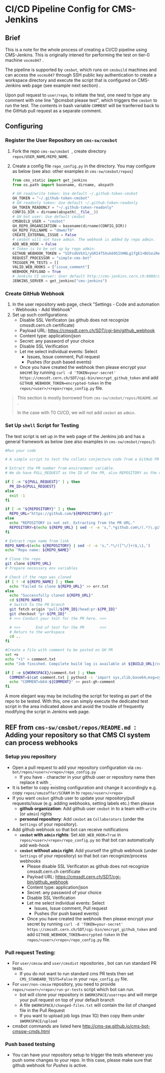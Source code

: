 # CI/CD Pipeline Config for CMS-Jenkins

## Brief

This is a note for the whole process of creating a CI/CD pipeline using CMS-Jenkins. This is originally intened for performing the test on tier-0 machine `vocms047` .

The pipeline is supported by `cmsbot`, which runs on `cmsbuild` machines and can access the `vocms047` through SSH public key authentication to create a workspace directory and execute the script that is  configured on CMS-Jenkins web page (see example next section) . 

Upon pull request to `user/repo`, to initiate the test, one need to type any comment with one line "@cmsbot please test", which triggers the `cmsbot` to run the test. The contents in bash variable `COMMENT` will be tranferred back to the GitHub pull request as a separate comment.

## Configuring

### Register the User Repository on `cms-sw/cmsbot `

1. Fork the repo `cms-sw/cmsbot `, create directory `repos/USER_NAME/REPO_NAME`.

2. Create a config file `repo_config.py` in the directory. You may configure as below (see also: other examples in `cms-sw/cmsbot/repos`) 

    ```python
    from cms_static import get_jenkins
    from os.path import basename, dirname, abspath
    
    # GH read/write token: Use default ~/.github-token-cmsbot
    GH_TOKEN = "~/.github-token-cmsbot"
    # GH readonly token: Use default ~/.github-token-readonly
    GH_TOKEN_READONLY = "~/.github-token-readonly"
    CONFIG_DIR = dirname(abspath(__file__))
    # GH bot user: Use default cmsbot
    CMSBUILD_USER = "cmsbot"
    GH_REPO_ORGANIZATION = basename(dirname(CONFIG_DIR))
    GH_REPO_FULLNAME = "dmwm/T0"
    CREATE_EXTERNAL_ISSUE = False
    # cmsbot will not have admin. The webhook is added by repo admin.
    ADD_WEB_HOOK = False
    # Token is to be set up by repo admin.
    GITHUB_WEBHOOK_TOKEN = "U2FsdGVkX1/yGRI4T5Xuk69SIVHNLg1fgE1+BU1eiRemkuUdkmqIZD0ICUVaEuO2"
    REQUEST_PROCESSOR = "simple-cms-bot"
    TRIGGER_PR_TESTS = []
    VALID_WEB_HOOKS = ["issue_comment"]
    WEBHOOK_PAYLOAD = True
    # Jenkins CI server: User default http://cms-jenkins.cern.ch:8080/cms-jenkins
    JENKINS_SERVER = get_jenkins("cms-jenkins")
    
    ```

### Create GitHub Webhook

1. In the user repository web page, check "Settings - Code and automation - Webhooks - Add Webhook"
2. Set up such configurations: 
    - Disable SSL Verificaton (as github does not recognize cmssdt.cern.ch certificate)
    - Payload URL: https://cmssdt.cern.ch/SDT/cgi-bin/github_webhook
    - Content type: application/json
    - Secret: any password of your choice
    - Disable SSL Verification
    - Let me select individual events: Select
        - Issues, Issue comment, Pull request 
        - Pushes (for push based events)
    - Once you have created the webhook then please encrypt your secret by running `curl -d 'TOKEN=your-secret' https://cmssdt.cern.ch/SDT/cgi-bin/encrypt_github_token` and add `GITHUB_WEBHOOK_TOKEN=encrypted-token` in the `repos/<user>/<repo>/repo_config.py` file.

> This section is mostly borrowed from `cms-sw/cmsbot/repos/README.md ` .
>
> In the case with T0 CI/CD, we will not add `cmsbot` as `admin`. 

### Set Up `shell` Script for Testing

The test script is set up in the web page of the Jenkins job and has a general framework as below (see also examples in `cms-sw/cmsbot/repos/`):

```bash
#Run your code

# A simple script to test the collatz conjecture code from a GitHub PR

# Extract the PR number from environment variable.
# We do have PULL_REQUEST as the ID of the PR, also REPOSITORY as the user/repo

if [ -n "${PULL_REQUEST}" ] ; then
  PR_ID=${PULL_REQUEST}
else 
  exit -1
fi

if [ -n "${REPOSITORY}" ] ; then
  REPO_URL="https://github.com/${REPOSITORY}.git"
else 
  echo "REPOSITORY is not set. Extracting from the PR URL."
  REPOSITORY=$(echo ${REPO_URL} | sed -r -e 's,^.*github.com\/(.*)\.git$,\1,')
fi

# Extract repo name from link
REPO_NAME=$(echo ${REPOSITORY} | sed -r -e 's,^.*\/([^\/]+)$,\1,')
echo "Repo name: ${REPO_NAME}"

# Clone the repo
git clone ${REPO_URL}
# Prepare necessary env variables

# Check if the repo was cloned
if [ ! -d ${REPO_NAME} ] ; then
  echo "Failed to clone ${REPO_URL}" >> err.txt
else
  echo "Successfully cloned ${REPO_URL}"
  cd ${REPO_NAME}
  # Switch to the PR branch
  git fetch origin "pull/${PR_ID}/head:pr-${PR_ID}"
  git checkout "pr-${PR_ID}"  
  # >>> Conduct your test for the PR here. <<<

  # >>>       End of test for the PR       <<<
  # Return to the workspace
  cd ..
fi

#Create a file with comment to be posted on GH PR
set +x
echo "+1" > comment.txt
echo "Job finished. Compilete build log is available at ${BUILD_URL}/console" >> comment.txt

if [ -e ${WORKSPACE}/comment.txt ] ; then
  COMMENT=$(cat comment.txt | python3 -c 'import sys,zlib,base64;msg=sys.stdin.read().strip();print(base64.encodebytes(zlib.compress(msg.encode())).decode("ascii", "ignore"))' | sed ':a;N;$!ba;s/\n/@N@/g')
  echo "COMMENT=b64:${COMMENT}" >> post-gh-comment
fi

```

A more elegant way may be including the script for testing as part of the repo to be tested. With this, one can simply execute the dedicated test script in the area indicated above and avoid the trouble of frequently modifying the script in Jenkins web page.





## REF from `cms-sw/cmsbot/repos/README.md `: Adding your repository so that CMS CI system can process webhooks

### Setup you repository

- Open a pull request to add your repository configuration via `cms-bot/repos/<user>/<repo>/repo_config.py`
    - If you have `-` character in your github user or repository name then replace it with `_`
- It is better to copy existing configuration and change it accordingly e.g. copy `repos/smuzaffar/SCRAM` in to `repos/<user>/<repo>`
- If you want `cmsbot` github user to update your repository/pull requests/issue (e.g. adding webhooks, setting labels etc.) then please
    - **github organization**: Add github user `cmsbot` in to a team with `write` (or `admin`) rights
    - **personal repository**: Add `cmsbot` as `Collaborators` (under the `Settings` of your repository).
- Add github webhook so that bot can receive notifications
    - **`cmsbot` with `admin` rights**: Set `ADD_WEB_HOOK=True` in `repos/<user>/<repo>/repo_config.py` so that bot can automatically add web-hook
    - **`cmsbot` without `admin` right**: Add yourself the github webhook (under `Settings` of your repository) so that bot can recognize/process webhooks
        - Please disable SSL Verificaton as github does not recognize cmssdt.cern.ch certificate
        - Payload URL: https://cmssdt.cern.ch/SDT/cgi-bin/github_webhook
        - Content type: application/json
        - Secret: any password of your choice
        - Disable SSL Verification
        - Let me select individual events: Select
            - Issues, Issue comment, Pull request 
            - Pushes (for push based events)
        - Once you have created the webhook then please encrypt your secret by running `curl -d 'TOKEN=your-secret' https://cmssdt.cern.ch/SDT/cgi-bin/encrypt_github_token` and add `GITHUB_WEBHOOK_TOKEN=encrypted-token` in the `repos/<user>/<repo>/repo_config.py` file.

### Pull request Testing:

- For `user/cmssw` and `user/cmsdist` repositories , bot can run standard PR tests.
    - If you do not want to run standard cms PR tests then set `CMS_STANDARD_TESTS=False` in your `repo_config.py` file.
- For `user/non-cmssw` repository, you need to provide `repos/<user>/<repo>/run-pr-tests` script which bot can run.
    - bot will clone your repository in `$WORKSPACE/userrepo` and will merge your pull request on top of your default branch
    - A file `$WORKSPACE/changed-files.txt` will contain the list of changed file in the Pull Request
    - If you want to upload job logs (max 1G) then copy them under `$WORKSPACE/upload`
- cmsbot commands are listed here http://cms-sw.github.io/cms-bot-cmssw-cmds.html

### Push based testsing

- You can have your repository setup to trigger the tests whenever you push some changes to your repo. In this case, please make sure that github webhook for *Pushes* is active.